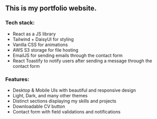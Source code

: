<h2> This is my portfolio website. </h2>

<h3>Tech stack:</h3>
<ul>
<li> React as a JS library</li>
<li>Tailwind + DaisyUI for styling</li>
<li>Vanilla CSS for animations</li>
<li>AWS S3 storage for file hosting</li>
<li>EmailJS for sending emails through the contact form</li>
<li>React Toastify to notify users after sending a message through the contact form</li>
</ul>

<h3>Features:</h3>
<ul>
<li>Desktop & Mobile UIs with beautiful and responsive design</li>
<li>Light, Dark, and many other themes</li>
<li>Distinct sections displaying my skills and projects</li>
<li>Downloadable CV button</li>
<li>Contact form with field validations and notifications</li>
</ul>
